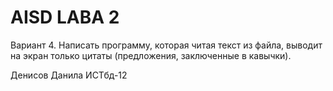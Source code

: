 # AISD LABA 2
Вариант 4.
Написать программу, которая читая текст  из файла, выводит на экран только цитаты (предложения, заключенные в кавычки).

Денисов Данила ИСТбд-12
